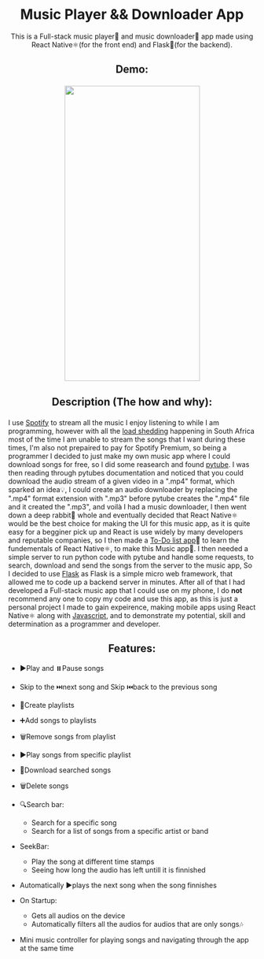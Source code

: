 <h1 align="center">Music Player && Downloader App</h1>
<p align="center">
This is a Full-stack music player🎵 and music downloader📲 app made using React Native⚛️(for the front end) and Flask🐍(for the backend).
</p>

<h2 align="center">

Demo:

</h2>
<p align="center">
 <img src="./Music/assets/Music_app_demo.gif" width="275" height="600"/>
</p>

<h2 align="center">

Description (The **how** and **why**):

</h2>
<p align="center">

I use [Spotify](https://www.spotify.com/) to stream all the music I enjoy listening to while I am programming, however with all the [load shedding](https://www.google.com/search?q=what+is+Load+shedding) happening in South Africa most of the time I am unable to stream the songs that I want during these times, I'm also not prepaired to pay for Spotify Premium, so being a programmer I decided to just make my own music app where I could download songs for free, so I did some reasearch and found [pytube](https://pytube.io/en/latest/). I was then reading through pytubes documentation and noticed that you could download the audio stream of a given video in a ".mp4" format, which sparked an idea💡, I could create an audio downloader by replacing the ".mp4" format extension with ".mp3" before pytube creates the ".mp4" file and it created the ".mp3", and voilà I had a music downloader, I then went down a deep rabbit🐇 whole and eventually decided that React Native⚛️ would be the best choice for making the UI for this music app, as it is quite easy for a begginer pick up and React is use widely by many developers and reputable companies, so I then made a [To-Do list app](https://github.com/AranMesquita/To-Do-List)📝 to learn the fundementals of React Native⚛️, to make this Music app🎵. I then needed a simple server to run python code with pytube and handle some requests, to search, download and send the songs from the server to the music app, So I decided to use [Flask](https://flask.palletsprojects.com/en/2.2.x/) as Flask is a simple micro web framework, that allowed me to code up a backend server in minutes.
After all of that I had developed a Full-stack music app that I could use on my phone, I do **not** recommend any one to copy my code and use this app, as this is just a personal project I made to gain expeirence, making mobile apps using React Native⚛️ along with [Javascript](https://github.com/AranMesquita/ProblemSolving/tree/main/Javascript), and to demonstrate my potential, skill and determination as a programmer and developer.

</p>

<h2 align="center">
Features:
</h2>

- ▶️Play and ⏸️Pause songs

- Skip to the ⏭️next song and Skip ⏮️back to the previous song
- 💽Create playlists
- ➕Add songs to playlists
- 🗑️Remove songs from playlist
- ▶️Play songs from specific playlist
- 📲Download searched songs
- 🗑️Delete songs
- 🔍Search bar:
  - Search for a specific song
  - Search for a list of songs from a specific artist or band
- SeekBar:
  - Play the song at different time stamps
  - Seeing how long the audio has left untill it is finnished
- Automatically ▶️plays the next song when the song finnishes
- On Startup:
  - Gets all audios on the device
  - Automatically filters all the audios for audios that are only songs🎶
- Mini music controller for playing songs and navigating through the app at the same time
